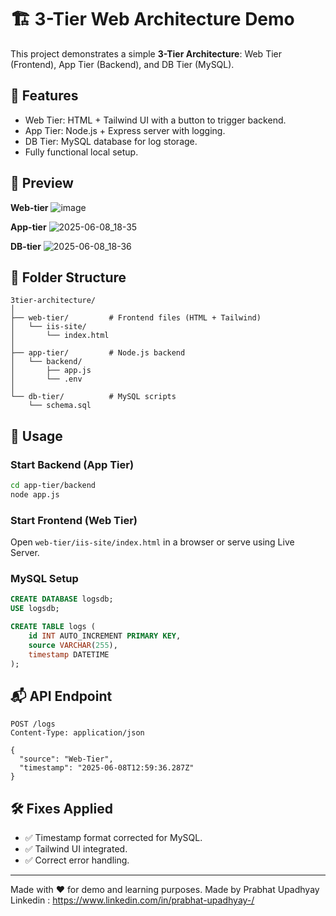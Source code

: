 
# 🏗️ 3-Tier Web Architecture Demo

This project demonstrates a simple **3-Tier Architecture**: Web Tier (Frontend), App Tier (Backend), and DB Tier (MySQL).

## 🎯 Features

- Web Tier: HTML + Tailwind UI with a button to trigger backend.
- App Tier: Node.js + Express server with logging.
- DB Tier: MySQL database for log storage.
- Fully functional local setup.

## 📸 Preview
**Web-tier**
![image](https://github.com/user-attachments/assets/7a72080f-22f1-4102-8b3d-90cc887d82a1)

**App-tier**
![2025-06-08_18-35](https://github.com/user-attachments/assets/2717ed57-a3c4-4d6d-97c2-fa00579b9e2c)

**DB-tier**
![2025-06-08_18-36](https://github.com/user-attachments/assets/da2e905f-0eca-41b8-9454-c4620ca0cf3b)



## 📁 Folder Structure

```
3tier-architecture/
│
├── web-tier/         # Frontend files (HTML + Tailwind)
│   └── iis-site/
│       └── index.html
│
├── app-tier/         # Node.js backend
│   └── backend/
│       ├── app.js
│       └── .env
│
└── db-tier/          # MySQL scripts
    └── schema.sql
```

## 🚀 Usage

### Start Backend (App Tier)

```bash
cd app-tier/backend
node app.js
```

### Start Frontend (Web Tier)

Open `web-tier/iis-site/index.html` in a browser or serve using Live Server.

### MySQL Setup

```sql
CREATE DATABASE logsdb;
USE logsdb;

CREATE TABLE logs (
    id INT AUTO_INCREMENT PRIMARY KEY,
    source VARCHAR(255),
    timestamp DATETIME
);
```

## 📬 API Endpoint

```http
POST /logs
Content-Type: application/json

{
  "source": "Web-Tier",
  "timestamp": "2025-06-08T12:59:36.287Z"
}
```

## 🛠️ Fixes Applied

- ✅ Timestamp format corrected for MySQL.
- ✅ Tailwind UI integrated.
- ✅ Correct error handling.

---

Made with ❤️ for demo and learning purposes.
Made by Prabhat Upadhyay
Linkedin : https://www.linkedin.com/in/prabhat-upadhyay-/

